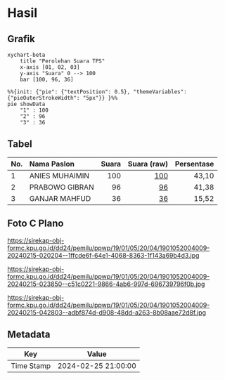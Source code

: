 # Hasil

## Grafik

```mermaid
xychart-beta
    title "Perolehan Suara TPS"
    x-axis [01, 02, 03]
    y-axis "Suara" 0 --> 100
    bar [100, 96, 36]
```

```mermaid
%%{init: {"pie": {"textPosition": 0.5}, "themeVariables": {"pieOuterStrokeWidth": "5px"}} }%%
pie showData
    "1" : 100
    "2" : 96
    "3" : 36
```

## Tabel

| No. | Nama Paslon    | Suara | Suara (raw) | Persentase |
|:--- |:-------------- | -----:| -----------:| ----------:|
| 1   | ANIES MUHAIMIN | 100   | [100][p-1]  | 43,10      |
| 2   | PRABOWO GIBRAN | 96    | [96][p-2]   | 41,38      |
| 3   | GANJAR MAHFUD  | 36    | [36][p-3]   | 15,52      |


[p-1]: https://github.com/gigit-pemilu/pemilu-2024-19-kepulauan-bangka-belitung/blob/main/pilpres/hitung-suara/sub/19-kepulauan-bangka-belitung/sub/01-bangka/sub/05-pemali/sub/2004-sempan/sub/009-tps/sub/paslon-1.txt
[p-2]: https://github.com/gigit-pemilu/pemilu-2024-19-kepulauan-bangka-belitung/blob/main/pilpres/hitung-suara/sub/19-kepulauan-bangka-belitung/sub/01-bangka/sub/05-pemali/sub/2004-sempan/sub/009-tps/sub/paslon-2.txt
[p-3]: https://github.com/gigit-pemilu/pemilu-2024-19-kepulauan-bangka-belitung/blob/main/pilpres/hitung-suara/sub/19-kepulauan-bangka-belitung/sub/01-bangka/sub/05-pemali/sub/2004-sempan/sub/009-tps/sub/paslon-3.txt

## Foto C Plano

https://sirekap-obj-formc.kpu.go.id/dd24/pemilu/ppwp/19/01/05/20/04/1901052004009-20240215-020204--1ffcde6f-64e1-4068-8363-1f143a69b4d3.jpg

https://sirekap-obj-formc.kpu.go.id/dd24/pemilu/ppwp/19/01/05/20/04/1901052004009-20240215-023850--c51c0221-9866-4ab6-997d-696739796f0b.jpg

https://sirekap-obj-formc.kpu.go.id/dd24/pemilu/ppwp/19/01/05/20/04/1901052004009-20240215-042803--adbf874d-d908-48dd-a263-8b08aae72d8f.jpg


## Metadata

| Key        | Value               |
| ---------- | ------------------- |
| Time Stamp | 2024-02-25 21:00:00 |



